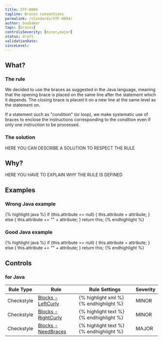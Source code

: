 ```yaml
---
title: STF-0004
tagline: Braces conventions
permalink: /standards/STF-0004/
author: boubaker
tags: [braces]
controlsSeverity: [minor,major]
status: draft
validationDate:
sinceLevel:
---
```


<a name="what"></a>
## What?

### <i class="fa fa-info-circle"></i> The rule

We decided to use the braces as suggested in the Java language, meaning that the opening brace is placed on the same line after
 the statement which it depends. The closing brace is placed it on a new line at the same level as the statement on.

<div class="alert alert-danger" role="alert"><i class="fa fa-minus-circle pull-right"></i>
If a statement such as "condition" (or loop), we make systematic use of braces to enclose the instructions corresponding to the
 condition even if only one instruction to be processed.
</div>


### <i class="fa fa-lightbulb-o"></i> The solution

HERE YOU CAN DESCRIBE A SOLUTION TO RESPECT THE RULE

<a name="why"></a>
## Why?

HERE YOU HAVE TO EXPLAIN WHY THE RULE IS DEFINED

<a name="examples"></a>
## Examples



<div class="panel panel-danger">
  <div class="panel-heading">
    <h3 class="panel-title"><i class="fa fa-thumbs-down pull-right"></i> Wrong Java example</h3>
  </div>
  <div class="panel-body">

{% highlight java %}
    if (this.attribute == null)
    {
      this.attribute = attribute;
    }
    else
    {
      this.attribute += "" + attribute;
    }
    return this;
{% endhighlight %}

  </div>
</div>


<div class="panel panel-success">
  <div class="panel-heading">
    <h3 class="panel-title"><i class="fa fa-thumbs-up pull-right"></i> Good Java example</h3>
  </div>
  <div class="panel-body">

{% highlight java %}
    if (this.attribute == null) {
      this.attribute = attribute;
    } else {
      this.attribute += "" + attribute;
    }
    return this;
{% endhighlight %}

  </div>
</div>


<a name="controls"></a>
## <i class="fa fa-shield"></i> Controls

### for Java

<div class="table-responsive">
  <table class="table">
    <thead>
      <tr>
        <th>Rule Type</th>
        <th>Rule</th>
        <th>Rule Settings</th>
        <th>Severity</th>
      </tr>
    </thead>
    <tbody>
    <tr>
      <td>Checkstyle</td>
      <td><a href="http://checkstyle.sourceforge.net/config_blocks.html#LeftCurly">Blocks - LeftCurly</a></td>
       <td>
{% highlight xml %}
<module name="LeftCurly">
    <property name="option" value="eol"/>
</module>
{% endhighlight %}
       </td>
       <td>MINOR</td>
     </tr>
     <tr>
       <td>Checkstyle</td>
       <td><a href="http://checkstyle.sourceforge.net/config_blocks.html#RightCurly" >Blocks - RightCurly</a></td>
       <td>
{% highlight text %}
<module name="RightCurly">
    <property name="option" value="same"/>
    <property name="shouldStartLine" value="true"/>
</module>
{% endhighlight %}
       </td>
       <td>MINOR</td>
     </tr>
     <tr>
       <td>Checkstyle</td>
       <td><a href="http://checkstyle.sourceforge.net/config_blocks.html#NeedBraces" >Blocks - NeedBraces</a></td>
       <td>
{% highlight text %}
<module name="NeedBraces"/>
{% endhighlight %}
       </td>
       <td>MAJOR</td>
     </tr>
   </tbody>
  </table>
</div>
